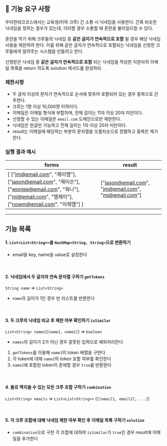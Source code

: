 ## 🚀 기능 요구 사항

우아한테크코스에서는 교육생(이하 크루) 간 소통 시 닉네임을 사용한다. 간혹 비슷한 닉네임을 정하는 경우가 있는데, 이러할 경우 소통할 때 혼란을 불러일으킬 수 있다.

혼란을 막기 위해 크루들의 닉네임 중 **같은 글자가 연속적으로 포함** 될 경우 해당 닉네임 사용을 제한하려 한다. 이를 위해 같은 글자가 연속적으로 포함되는 닉네임을 신청한 크루들에게 알려주는 시스템을 만들려고 한다.


신청받은 닉네임 중 **같은 글자가 연속적으로 포함** 되는 닉네임을 작성한 지원자의 이메일 목록을 return 하도록 solution 메서드를 완성하라.

### 제한사항

- 두 글자 이상의 문자가 연속적으로 순서에 맞추어 포함되어 있는 경우 중복으로 간주한다.
- 크루는 1명 이상 10,000명 이하이다.
- 이메일은 이메일 형식에 부합하며, 전체 길이는 11자 이상 20자 미만이다.
- 신청할 수 있는 이메일은 `email.com` 도메인으로만 제한한다.
- 닉네임은 한글만 가능하고 전체 길이는 1자 이상 20자 미만이다.
- result는 이메일에 해당하는 부분의 문자열을 오름차순으로 정렬하고 중복은 제거한다.

### 실행 결과 예시

| forms | result |
| --- | --- |
| [ ["jm@email.com", "제이엠"], ["jason@email.com", "제이슨"], ["woniee@email.com", "워니"], ["mj@email.com", "엠제이"], ["nowm@email.com", "이제엠"] ] | ["jason@email.com", "jm@email.com", "mj@email.com"] |

---
## 기능 목록

#### 1. ```List<List<String>>```을 ```HashMap<String, String>```으로 변환하기
- email을 key, name을 value로 설정한다

<br/>

#### 2. 닉네임에서 두 글자의 연속 문자열 구하기 ```getTokens```
```String name``` => ```List<String>```
- ```name```의 길이가 1인 경우 빈 리스트를 반환한다

<br/>

#### 3. 두 크루의 닉네임 비교 후 제한 여부 확인하기 ```isSimilar```
```List<String> names```(```[name1, name2]```) => ```boolean```
- ```names```의 길이가 2가 아닌 경우 잘못된 입력으로 예외처리한다
1. ```getTokens```를 이용해 ```name1```의 token 배열을 구한다
2. 각 token에 대해 ```name2```의 token 포함 여부를 확인한다
3. ```name2```에 포함된 token이 존재할 경우 ```true```를 반환한다


<br/>

#### 4. 둘로 짝지을 수 있는 모든 크루 조합 구하기 ```combination```
```List<String> emails``` => ```List<List<String>>``` (```[[email1, email2], ...]```)

<br/>

#### 5. 각 크루 조합에 대해 닉네임 제한 여부 확인 후 이메일 목록 구하기 ```solution```
- ```combination```으로 구한 각 조합에 대하여 ```isSimilar```가 ```true```인 경우 result에 이메일을 추가한다


